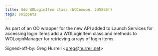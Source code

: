 ```yaml
---
title: Add WOLoginItem class (WOCommon, 2d5855f)
tags: snippets
---
```


As part of an OO wrapper for the new API added to Launch Services for accessing login items add a WOLoginItem class and methods to WOLoginManager for retrieving arrays of login items.

Signed-off-by: Greg Hurrell &lt;greg@hurrell.net&gt;
